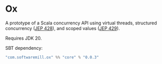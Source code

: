 # Ox

A prototype of a Scala concurrency API using virtual threads, structured concurrency ([JEP 428](https://openjdk.org/jeps/428)), 
and scoped values ([JEP 429](https://openjdk.org/jeps/429)). 

Requires JDK 20.

SBT dependency:

```scala
"com.softwaremill.ox" %% "core" % "0.0.3"
```